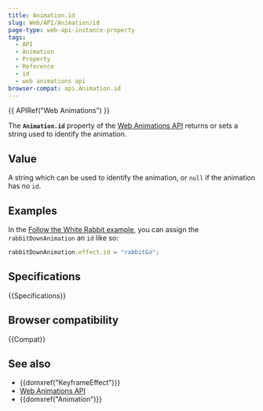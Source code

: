 ```yaml
---
title: Animation.id
slug: Web/API/Animation/id
page-type: web-api-instance-property
tags:
  - API
  - Animation
  - Property
  - Reference
  - id
  - web animations api
browser-compat: api.Animation.id
---
```

{{ APIRef("Web Animations") }}

The **`Animation.id`** property of the [Web Animations API](/en-US/docs/Web/API/Web_Animations_API) returns or sets a string used to identify the animation.

## Value

A string which can be used to identify the animation, or `null` if the animation has no `id`.

## Examples

In the [Follow the White Rabbit example](https://codepen.io/rachelnabors/pen/eJyWzm?editors=0010), you can assign the `rabbitDownAnimation` an `id` like so:

```js
rabbitDownAnimation.effect.id = "rabbitGo";
```

## Specifications

{{Specifications}}

## Browser compatibility

{{Compat}}

## See also

- {{domxref("KeyframeEffect")}}
- [Web Animations API](/en-US/docs/Web/API/Web_Animations_API)
- {{domxref("Animation")}}
